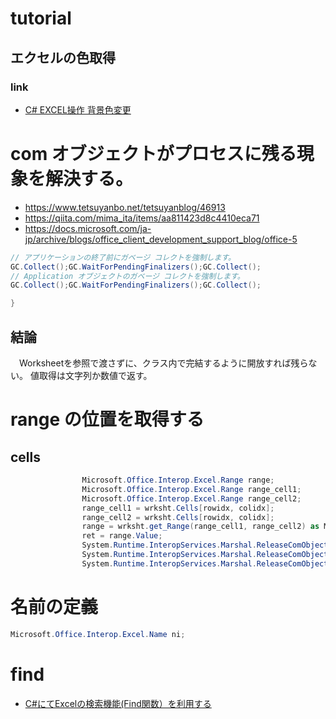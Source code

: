 # tutorial
## エクセルの色取得
### link
- [C# EXCEL操作 背景色変更](https://hironimo.com/prog/c-sharp/c-excel-color/)

# com オブジェクトがプロセスに残る現象を解決する。
- https://www.tetsuyanbo.net/tetsuyanblog/46913
- https://qiita.com/mima_ita/items/aa811423d8c4410eca71
- https://docs.microsoft.com/ja-jp/archive/blogs/office_client_development_support_blog/office-5

```cs
// アプリケーションの終了前にガベージ コレクトを強制します。
GC.Collect();GC.WaitForPendingFinalizers();GC.Collect();
// Application オブジェクトのガベージ コレクトを強制します。
GC.Collect();GC.WaitForPendingFinalizers();GC.Collect();

}
```
## 結論
　Worksheetを参照で渡さずに、クラス内で完結するように開放すれば残らない。
 値取得は文字列か数値で返す。

# range の位置を取得する
## cells
```cs
                Microsoft.Office.Interop.Excel.Range range;
                Microsoft.Office.Interop.Excel.Range range_cell1;
                Microsoft.Office.Interop.Excel.Range range_cell2;
                range_cell1 = wrksht.Cells[rowidx, colidx];
                range_cell2 = wrksht.Cells[rowidx, colidx];
                range = wrksht.get_Range(range_cell1, range_cell2) as Microsoft.Office.Interop.Excel.Range;
                ret = range.Value;
                System.Runtime.InteropServices.Marshal.ReleaseComObject(range_cell1);
                System.Runtime.InteropServices.Marshal.ReleaseComObject(range_cell2);
                System.Runtime.InteropServices.Marshal.ReleaseComObject(range);

```

# 名前の定義
```c#
Microsoft.Office.Interop.Excel.Name ni;

```
# find
- [C#にてExcelの検索機能(Find関数）を利用する](http://ochi-lab.blogspot.com/2015/08/cexcelfind.html)

